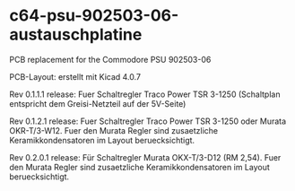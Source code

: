 # c64-psu-902503-06-austauschplatine
PCB replacement for the Commodore PSU 902503-06

PCB-Layout: erstellt mit Kicad 4.0.7

Rev 0.1.1.1 release: Fuer Schaltregler Traco Power TSR 3-1250 (Schaltplan entspricht dem Greisi-Netzteil auf der 5V-Seite)

Rev 0.1.2.1 release: Fuer Schaltregler Traco Power TSR 3-1250 oder Murata OKR-T/3-W12. Fuer den Murata Regler sind zusaetzliche Keramikkondensatoren im Layout beruecksichtigt.

Rev 0.2.0.1 release: Für Schaltregler Murata OKX-T/3-D12 (RM 2,54). Fuer den Murata Regler sind zusaetzliche Keramikkondensatoren im Layout beruecksichtigt.
